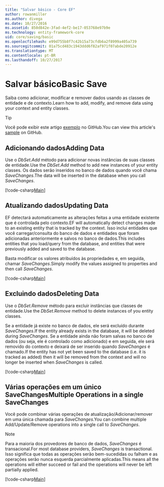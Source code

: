 ```yaml
---
title: "Salvar básico - Core EF"
author: rowanmiller
ms.author: divega
ms.date: 10/27/2016
ms.assetid: 850d842e-3fad-4ef2-be17-053768e97b9e
ms.technology: entity-framework-core
uid: core/saving/basic
ms.openlocfilehash: e99d755b8f7c42b15a73cfdb6a2f8999a405a739
ms.sourcegitcommit: 01a75cd483c1943ddd6f82af971f07abde20912e
ms.translationtype: MT
ms.contentlocale: pt-BR
ms.lasthandoff: 10/27/2017
---
```

# <a name="basic-save"></a><span data-ttu-id="5a1b5-102">Salvar básico</span><span class="sxs-lookup"><span data-stu-id="5a1b5-102">Basic Save</span></span>

<span data-ttu-id="5a1b5-103">Saiba como adicionar, modificar e remover dados usando as classes de entidade e de contexto.</span><span class="sxs-lookup"><span data-stu-id="5a1b5-103">Learn how to add, modify, and remove data using your context and entity classes.</span></span>

> [!TIP]  
> <span data-ttu-id="5a1b5-104">Você pode exibir este artigo [exemplo](https://github.com/aspnet/EntityFramework.Docs/tree/master/samples/core/Saving/Saving/Basics/) no GitHub.</span><span class="sxs-lookup"><span data-stu-id="5a1b5-104">You can view this article's [sample](https://github.com/aspnet/EntityFramework.Docs/tree/master/samples/core/Saving/Saving/Basics/) on GitHub.</span></span>

## <a name="adding-data"></a><span data-ttu-id="5a1b5-105">Adicionando dados</span><span class="sxs-lookup"><span data-stu-id="5a1b5-105">Adding Data</span></span>

<span data-ttu-id="5a1b5-106">Use o *DbSet.Add* método para adicionar novas instâncias de suas classes de entidade.</span><span class="sxs-lookup"><span data-stu-id="5a1b5-106">Use the *DbSet.Add* method to add new instances of your entity classes.</span></span> <span data-ttu-id="5a1b5-107">Os dados serão inseridos no banco de dados quando você chama *SaveChanges*.</span><span class="sxs-lookup"><span data-stu-id="5a1b5-107">The data will be inserted in the database when you call *SaveChanges*.</span></span>

[!code-csharp[Main](../../../samples/core/Saving/Saving/Basics/Sample.cs#Add)]

## <a name="updating-data"></a><span data-ttu-id="5a1b5-108">Atualizando dados</span><span class="sxs-lookup"><span data-stu-id="5a1b5-108">Updating Data</span></span>

<span data-ttu-id="5a1b5-109">EF detectará automaticamente as alterações feitas a uma entidade existente que é controlada pelo contexto.</span><span class="sxs-lookup"><span data-stu-id="5a1b5-109">EF will automatically detect changes made to an existing entity that is tracked by the context.</span></span> <span data-ttu-id="5a1b5-110">Isso inclui entidades que você carregar/consulta do banco de dados e entidades que foram adicionadas anteriormente e salvos no banco de dados.</span><span class="sxs-lookup"><span data-stu-id="5a1b5-110">This includes entities that you load/query from the database, and entities that were previously added and saved to the database.</span></span>

<span data-ttu-id="5a1b5-111">Basta modificar os valores atribuídos às propriedades e, em seguida, chamar *SaveChanges*.</span><span class="sxs-lookup"><span data-stu-id="5a1b5-111">Simply modify the values assigned to properties and then call *SaveChanges*.</span></span>

[!code-csharp[Main](../../../samples/core/Saving/Saving/Basics/Sample.cs#Update)]

## <a name="deleting-data"></a><span data-ttu-id="5a1b5-112">Excluindo dados</span><span class="sxs-lookup"><span data-stu-id="5a1b5-112">Deleting Data</span></span>

<span data-ttu-id="5a1b5-113">Use o *DbSet.Remove* método para excluir instâncias que classes de entidade.</span><span class="sxs-lookup"><span data-stu-id="5a1b5-113">Use the *DbSet.Remove* method to delete instances of you entity classes.</span></span>

<span data-ttu-id="5a1b5-114">Se a entidade já existe no banco de dados, ele será excluído durante *SaveChanges*.</span><span class="sxs-lookup"><span data-stu-id="5a1b5-114">If the entity already exists in the database, it will be deleted during *SaveChanges*.</span></span> <span data-ttu-id="5a1b5-115">Se a entidade ainda não foram salvas no banco de dados (ou seja, ele é controlado como adicionado) e em seguida, ele será removido do contexto e deixará de ser inserido quando *SaveChanges* é chamado.</span><span class="sxs-lookup"><span data-stu-id="5a1b5-115">If the entity has not yet been saved to the database (i.e. it is tracked as added) then it will be removed from the context and will no longer be inserted when *SaveChanges* is called.</span></span>

[!code-csharp[Main](../../../samples/core/Saving/Saving/Basics/Sample.cs#Remove)]

## <a name="multiple-operations-in-a-single-savechanges"></a><span data-ttu-id="5a1b5-116">Várias operações em um único SaveChanges</span><span class="sxs-lookup"><span data-stu-id="5a1b5-116">Multiple Operations in a single SaveChanges</span></span>

<span data-ttu-id="5a1b5-117">Você pode combinar várias operações de atualização/Adicionar/remover em uma única chamada para *SaveChanges*.</span><span class="sxs-lookup"><span data-stu-id="5a1b5-117">You can combine multiple Add/Update/Remove operations into a single call to *SaveChanges*.</span></span>

> [!NOTE]  
> <span data-ttu-id="5a1b5-118">Para a maioria dos provedores de banco de dados, *SaveChanges* é transacional.</span><span class="sxs-lookup"><span data-stu-id="5a1b5-118">For most database providers, *SaveChanges* is transactional.</span></span> <span data-ttu-id="5a1b5-119">Isso significa que todas as operações serão bem-sucedidas ou falham e as operações serão nunca esquerda parcialmente aplicadas.</span><span class="sxs-lookup"><span data-stu-id="5a1b5-119">This means  all the operations will either succeed or fail and the operations will never be left partially applied.</span></span>

[!code-csharp[Main](../../../samples/core/Saving/Saving/Basics/Sample.cs#MultipleOperations)]
